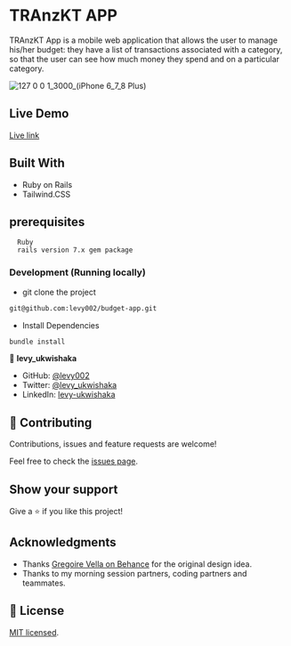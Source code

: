 # TRAnzKT APP
TRAnzKT App is a mobile web application that allows the user to manage his/her budget: they have a list of transactions associated with a category, so that the user can see how much money they spend and on a particular category.

![127 0 0 1_3000_(iPhone 6_7_8 Plus)](https://user-images.githubusercontent.com/87197412/182374010-d2f9a83c-86e9-4905-b2c5-c6b1b0a6b2df.png)


## Live Demo
 [Live link](https://mysterious-everglades-26299.herokuapp.com/)
 
 ## Built With
 - Ruby on Rails
 - Tailwind.CSS
 
## prerequisites
``` 
  Ruby
  rails version 7.x gem package 
```
### Development (Running locally)

- git clone the project

```bash 
git@github.com:levy002/budget-app.git
```

- Install Dependencies

```bash
bundle install
```

👤 **levy_ukwishaka**

- GitHub: [@levy002](https://github.com/levy002)
- Twitter: [ @levy_ukwishaka](https://twitter.com/levy_ukwishaka)
- LinkedIn: [levy-ukwishaka](https://www.linkedin.com/in/levy-ukwishaka)

## 🤝 Contributing

Contributions, issues and feature requests are welcome!

Feel free to check the [issues page](https://github.com/levy002/budget-app/issues).

## Show your support

Give a ⭐️ if you like this project!

## Acknowledgments
- Thanks [Gregoire Vella on Behance](https://www.behance.net/gregoirevella) for the original design idea.
- Thanks to my morning session partners, coding partners and teammates.

## 📝 License
[MIT licensed](https://github.com/levy002/recipe-app/blob/Dev/LICENSE).


